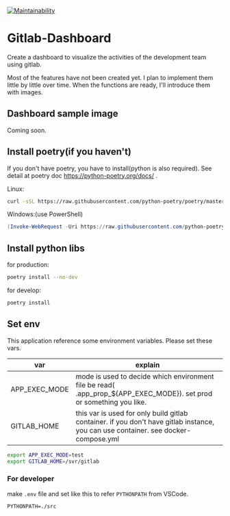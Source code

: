 [![Maintainability](https://api.codeclimate.com/v1/badges/09cde8ffb601f6c13bdf/maintainability)](https://codeclimate.com/github/sUeharaE4/gitlab-dashboard/maintainability)

# Gitlab-Dashboard

Create a dashboard to visualize the activities of the development team using gitlab.

Most of the features have not been created yet. I plan to implement them little by little over time. When the functions are ready, I'll introduce them with images.

## Dashboard sample image
Coming soon.

## Install poetry(if you haven't)
If you don't have poetry, you have to install(python is also required). See detail at poetry doc https://python-poetry.org/docs/ .

Linux:
```bash
curl -sSL https://raw.githubusercontent.com/python-poetry/poetry/master/get-poetry.py | python -
```

Windows:(use PowerShell)
```powershell
(Invoke-WebRequest -Uri https://raw.githubusercontent.com/python-poetry/poetry/master/get-poetry.py -UseBasicParsing).Content | python -
```

## Install python libs
for production:
```bash
poetry install --no-dev
```

for develop:
```bash
poetry install
```

## Set env
This application reference some environment variables. Please set these vars.

| var           | explain                                                                                                                            |
| ------------- | ---------------------------------------------------------------------------------------------------------------------------------- |
| APP_EXEC_MODE | mode is used to decide which environment file be read( .app_prop_${APP_EXEC_MODE}). set prod or something you like.                |
| GITLAB_HOME   | this var is used for only build gitlab container. if you don't have gitlab instance, you can use container. see docker-compose.yml |

```bash
export APP_EXEC_MODE=test
export GITLAB_HOME=/svr/gitlab
```

### For developer
make `.env` file and set like this to refer `PYTHONPATH` from VSCode.

```.env
PYTHONPATH=./src
```